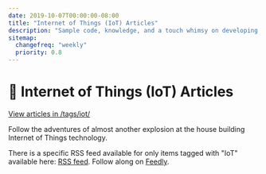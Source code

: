 ```yaml
---
date: 2019-10-07T00:00:00-08:00
title: "Internet of Things (IoT) Articles"
description: "Sample code, knowledge, and a touch whimsy on developing software and hardware for the internet of things."
sitemap:
  changefreq: "weekly"
  priority: 0.8
---
```


# 🥽 Internet of Things (IoT) Articles

<a href="/tags/iot/">View articles in /tags/iot/</a>

Follow the adventures of almost another explosion at the house building Internet of Things technology.

There is a specific RSS feed available for only items tagged with "IoT" available here: <a href="/data/tags/iot/index.xml" target="_blank">RSS feed</a>. Follow along on <a href='https://feedly.com/i/subscription/feed%2Fhttps%3A%2F%2Fjustinribeiro.com%2Fdata%2Ftags%2Fiot%2Findex.xml'  target='blank'>Feedly</a>.
